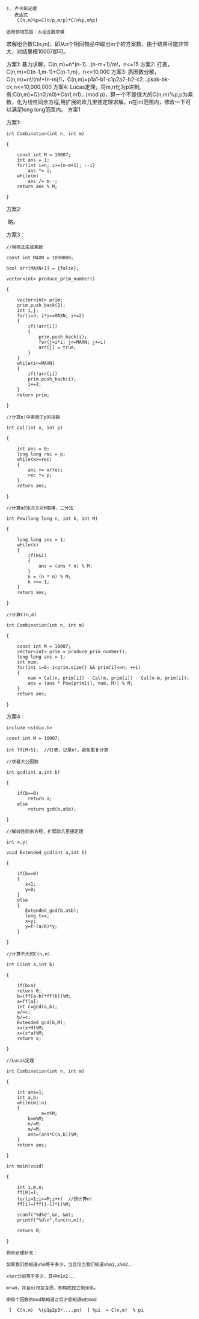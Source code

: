 

    1. 卢卡斯定理 
       表达式
        C(n,m)%p=C(n/p,m/p)*C(n%p,m%p) 
    
    适用领域范围：大组合数求模 


求解组合数C(n,m)，即从n个相同物品中取出m个的方案数，由于结果可能非常大，对结果模10007即可。

方案1: 暴力求解，C(n,m)=n*(n-1)*...*(n-m+1)/m!，n<=15
方案2: 打表，C(n,m)=C(n-1,m-1)+C(n-1,m)，n<=10,000
方案3: 质因数分解，C(n,m)=n!/(m!*(n-m)!)，C(n,m)=p1a1-b1-c1p2a2-b2-c2…pkak-bk-ck,n<=10,000,000
方案4: Lucas定理，将m,n化为p进制,有:C(n,m)=C(n0,m0)*C(n1,m1)...(mod p)，算一个不是很大的C(n,m)%p,p为素数，化为线性同余方程,用扩展的欧几里德定理求解，n在int范围内，修改一下可以满足long long范围内。 方案1    


方案1: 

~~~
int Combination(int n, int m)

{

    const int M = 10007;
    int ans = 1;
    for(int i=n; i>=(n-m+1); --i)
        ans *= i;
    while(m)
        ans /= m--;
    return ans % M;

}

~~~



方案2: 

​	略。

方案3：

~~~
//用筛法生成素数

const int MAXN = 1000000;

bool arr[MAXN+1] = {false};

vector<int> produce_prim_number()

{

    vector<int> prim;
    prim.push_back(2);
    int i,j;
    for(i=3; i*i<=MAXN; i+=2)
    {
        if(!arr[i])
        {
            prim.push_back(i);
            for(j=i*i; j<=MAXN; j+=i)
            arr[j] = true;
        }
    }
    while(i<=MAXN)
    {
        if(!arr[i])
        prim.push_back(i);
        i+=2;
    }
    return prim;

}

//计算n!中素因子p的指数

int Cal(int x, int p)

{

    int ans = 0;
    long long rec = p;
    while(x>=rec)
    {
        ans += x/rec;
        rec *= p;
    }
    return ans;

}

//计算n的k次方对M取模，二分法

int Pow(long long n, int k, int M)

{

    long long ans = 1;
    while(k)
    {
        if(k&1)
        {
            ans = (ans * n) % M;
        }
        n = (n * n) % M;
        k >>= 1;
    }
    return ans;

}

//计算C(n,m)

int Combination(int n, int m)

{

    const int M = 10007;
    vector<int> prim = produce_prim_number();
    long long ans = 1;
    int num;
    for(int i=0; i<prim.size() && prim[i]<=n; ++i)
    {
        num = Cal(n, prim[i]) - Cal(m, prim[i]) - Cal(n-m, prim[i]);
        ans = (ans * Pow(prim[i], num, M)) % M;
    }
    return ans;

}

~~~




方案4：
~~~
include <stdio.h>

const int M = 10007;

int ff[M+5];  //打表，记录n!，避免重复计算

//求最大公因数

int gcd(int a,int b)

{

    if(b==0)
        return a;
    else
        return gcd(b,a%b);

}

//解线性同余方程，扩展欧几里德定理

int x,y;

void Extended_gcd(int a,int b)

{

    if(b==0)
    {
       x=1;
       y=0;
    }
    else
    {
       Extended_gcd(b,a%b);
       long t=x;
       x=y;
       y=t-(a/b)*y;
    }

}

//计算不大的C(n,m)

int C(int a,int b)

{

    if(b>a)
    return 0;
    b=(ff[a-b]*ff[b])%M;
    a=ff[a];
    int c=gcd(a,b);
    a/=c;
    b/=c;
    Extended_gcd(b,M);
    x=(x+M)%M;
    x=(x*a)%M;
    return x;

}

//Lucas定理

int Combination(int n, int m)

{

    int ans=1;
    int a,b;
    while(m||n)
    {
             a=n%M;
        b=m%M;
        n/=M;
        m/=M;
        ans=(ans*C(a,b))%M;
    }
    return ans;

}

int main(void)

{

    int i,m,n;
    ff[0]=1;
    for(i=1;i<=M;i++)  //预计算n!
    ff[i]=(ff[i-1]*i)%M;
     
    scanf("%d%d",&n, &m);
    printf("%d\n",func(n,m));
     
    return 0;

}

~~~



~~~
剩余定理补充：

如果我们想知道x%m等于多少，当且仅当我们知道x%m1,x%m2..

x%mr分别等于多少，其中m1m2...

mr=m，并且mi相互互质，即构成独立剩余系。

即每个因数的mod都知道之后才能知道m的mod

 [  C(n,m)  %(p1p2p3*....pn)  ] %pi  = C(n,m)  % pi

 

~~~


